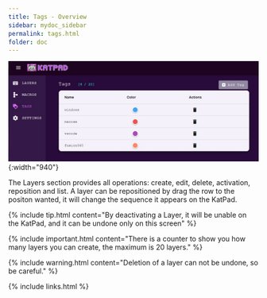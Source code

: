 ```yaml
---
title: Tags - Overview
sidebar: mydoc_sidebar
permalink: tags.html
folder: doc
---
```


![TAGS](/images/tags.jpg){:width="940"}

The Layers section provides all operations: create, edit, delete, activation, reposition and list.
A layer can be repositioned by drag the row to the positon wanted, it will change the sequence it appears on the KatPad.

{% include tip.html content="By deactivating a Layer, it will be unable on the KatPad, and it can be undone only on this screen" %}

{% include important.html content="There is a counter to show you how many layers you can create, the maximum is 20 layers." %}

{% include warning.html content="Deletion of a layer can not be undone, so be careful." %}

{% include links.html %}
